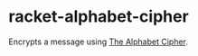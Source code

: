 # racket-alphabet-cipher
Encrypts a message using [The Alphabet Cipher](https://en.wikipedia.org/wiki/The_Alphabet_Cipher).
